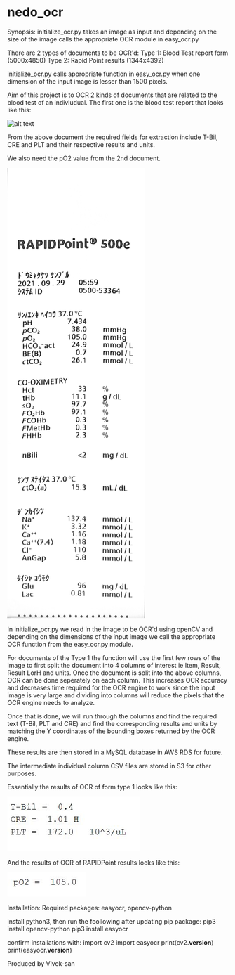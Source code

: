 # nedo_ocr
Synopsis: initialize_ocr.py takes an image as input and depending on the size of the image calls the appropriate OCR module in easy_ocr.py

There are 2 types of documents to be OCR'd:
Type 1: Blood Test report form (5000x4850)
Type 2: Rapid Point results (1344x4392)

initialize_ocr.py calls appropriate function in easy_ocr.py when one dimension of the input image is lesser than 1500 pixels.



Aim of this project is to OCR 2 kinds of documents that are related to the blood test of an indiviudual.
The first one is the blood test report that looks like this:

![alt text](https://github.com/vivek1408/opencv-easyocr-awslambda/blob/main/Images/type1/sample2.jpg?raw=true)

From the above document the required fields for extraction include T-Bil, CRE and PLT and their respective results and units.

We also need the pO2 value from the 2nd document.

![alt text](https://github.com/vivek1408/opencv-easyocr-awslambda/blob/main/Images/RAPIDPoint/s2.jpg?raw=true)

In initialize_ocr.py we read in the image to be OCR'd using openCV and depending on the dimensions of the input image we call the appropriate OCR function from the easy_ocr.py module.


For documents of the Type 1 the function will use the first few rows of the image to first split the document into 4 columns of interest ie Item, Result, Result LorH and units. Once the document is split into the above columns, OCR can be done seperately on each column. This increases OCR accuracy and decreases time required for the OCR engine to work since the input image is very large and dividing into columns will reduce the pixels that the OCR engine needs to analyze.

Once that is done, we will run through the columns and find the required text (T-Bil, PLT and CRE) and find the corresponding results and units by matching the Y coordinates of the bounding boxes returned by the OCR engine.

These results are then stored in a MySQL database in AWS RDS for future. 

The intermediate individual column CSV files are stored in S3 for other purposes.

Essentially the results of OCR of form type 1 looks like this:

![alt text](https://github.com/vivek1408/opencv-easyocr-awslambda/blob/main/Images/type1/sample2_res.jpg?raw=true)



And the results of OCR of RAPIDPoint results looks like this:

![alt text](https://github.com/vivek1408/opencv-easyocr-awslambda/blob/main/Images/RAPIDPoint/s2res.JPG?raw=true)


Installation: 
Required packages: easyocr, opencv-python

install python3, then run the foollowing after updating pip package:
pip3 install opencv-python
pip3 install easyocr

confirm installations with:
import cv2
import easyocr
print(cv2.__version__)
print(easyocr.__version__)

Produced by Vivek-san
